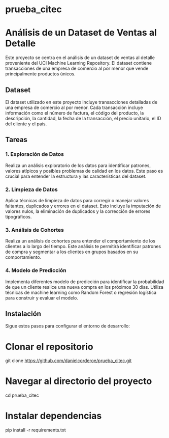 # prueba_citec

# Análisis de un Dataset de Ventas al Detalle

Este proyecto se centra en el análisis de un dataset de ventas al detalle proveniente del UCI Machine Learning Repository. El dataset contiene transacciones de una empresa de comercio al por menor que vende principalmente productos únicos.

## Dataset

El dataset utilizado en este proyecto incluye transacciones detalladas de una empresa de comercio al por menor. Cada transacción incluye información como el número de factura, el código del producto, la descripción, la cantidad, la fecha de la transacción, el precio unitario, el ID del cliente y el país.

## Tareas

### 1. Exploración de Datos

Realiza un análisis exploratorio de los datos para identificar patrones, valores atípicos y posibles problemas de calidad en los datos. Este paso es crucial para entender la estructura y las características del dataset.

### 2. Limpieza de Datos

Aplica técnicas de limpieza de datos para corregir o manejar valores faltantes, duplicados y errores en el dataset. Esto incluye la imputación de valores nulos, la eliminación de duplicados y la corrección de errores tipográficos.

### 3. Análisis de Cohortes

Realiza un análisis de cohortes para entender el comportamiento de los clientes a lo largo del tiempo. Este análisis te permitirá identificar patrones de compra y segmentar a los clientes en grupos basados en su comportamiento.

### 4. Modelo de Predicción

Implementa diferentes  modelo de predicción para identificar la probabilidad de que un cliente realice una nueva compra en los próximos 30 días. Utiliza técnicas de machine learning como Random Forest o regresión logística para construir y evaluar el modelo.

## Instalación

Sigue estos pasos para configurar el entorno de desarrollo:

# Clonar el repositorio
git clone https://github.com/danielcorderoe/prueba_citec.git
# Navegar al directorio del proyecto
cd prueba_citec
# Instalar dependencias
pip install -r requirements.txt
